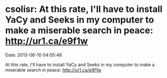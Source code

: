 csolisr: At this rate, I\'ll have to install YaCy and Seeks in my computer to make a miserable search in peace: http://ur1.ca/e9f1w
===================================================================================================================================

Date: 2013-06-10 04:05:46

At this rate, I\'ll have to install YaCy and Seeks in my computer to
make a miserable search in peace: <http://ur1.ca/e9f1w>
